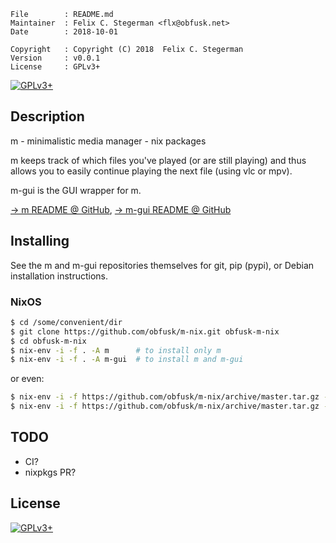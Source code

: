<!-- {{{1 -->

    File        : README.md
    Maintainer  : Felix C. Stegerman <flx@obfusk.net>
    Date        : 2018-10-01

    Copyright   : Copyright (C) 2018  Felix C. Stegerman
    Version     : v0.0.1
    License     : GPLv3+

<!-- }}}1 -->

<!--
[![Build Status](https://travis-ci.org/obfusk/m-nix.svg?branch=master)](https://travis-ci.org/obfusk/m-nix)
-->

[![GPLv3+](https://img.shields.io/badge/license-GPLv3+-blue.svg)](https://www.gnu.org/licenses/gpl-3.0.html)

## Description

m - minimalistic media manager - nix packages

m keeps track of which files you've played (or are still playing) and
thus allows you to easily continue playing the next file (using vlc or
mpv).

m-gui is the GUI wrapper for m.

[→ m README @ GitHub](https://github.com/obfusk/m#readme),
[→ m-gui README @ GitHub](https://github.com/obfusk/m-gui#readme)

## Installing

See the m and m-gui repositories themselves for git, pip (pypi), or
Debian installation instructions.

### NixOS

```bash
$ cd /some/convenient/dir
$ git clone https://github.com/obfusk/m-nix.git obfusk-m-nix
$ cd obfusk-m-nix
$ nix-env -i -f . -A m      # to install only m
$ nix-env -i -f . -A m-gui  # to install m and m-gui
```

or even:

```bash
$ nix-env -i -f https://github.com/obfusk/m-nix/archive/master.tar.gz -A m
$ nix-env -i -f https://github.com/obfusk/m-nix/archive/master.tar.gz -A m-gui
```

## TODO

* CI?
* nixpkgs PR?

## License

[![GPLv3+](https://www.gnu.org/graphics/gplv3-127x51.png)](https://www.gnu.org/licenses/gpl-3.0.html)

<!-- vim: set tw=70 sw=2 sts=2 et fdm=marker : -->
